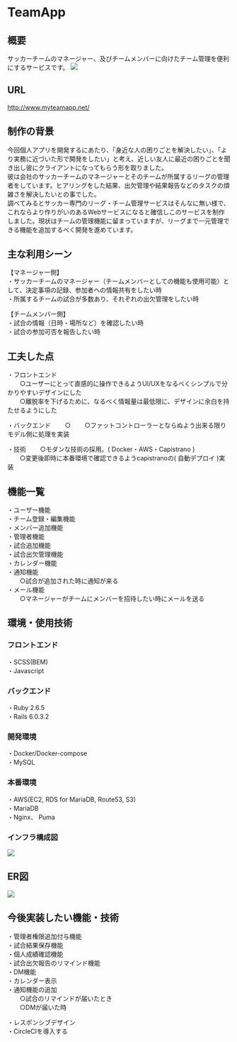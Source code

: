 # TeamApp

## 概要
サッカーチームのマネージャー、及びチームメンバーに向けたチーム管理を便利にするサービスです。
![](https://i.gyazo.com/98e4e1bc508411eabb5900013e1f4a8c.png)

## URL
http://www.myteamapp.net/  


## 制作の背景
今回個人アプリを開発するにあたり、「身近な人の困りごとを解決したい」、「より実務に近づいた形で開発をしたい」と考え、近しい友人に最近の困りごとを聞き出し彼にクライアントになってもらう形を取りました。  
彼は会社のサッカーチームのマネージャーとそのチームが所属するリーグの管理者をしています。ヒアリングをした結果、出欠管理や結果報告などのタスクの煩雑さを解決したいとの事でした。  
調べてみるとサッカー専門のリーグ・チーム管理サービスはそんなに無い様で、これならより作りがいのあるWebサービスになると確信しこのサービスを制作しました。現状はチームの管理機能に留まっていますが、リーグまで一元管理できる機能を追加するべく開発を進めています。

## 主な利用シーン
【マネージャー側】  
・サッカーチームのマネージャー（チームメンバーとしての機能も使用可能）として、決定事項の記録、参加者への情報共有をしたい時  
・所属するチームの試合が多数あり、それぞれの出欠管理をしたい時  

【チームメンバー側】  
・試合の情報（日時・場所など）を確認したい時  
・試合の参加可否を報告したい時  

## 工夫した点
・フロントエンド  
&emsp;&emsp;○ユーザーにとって直感的に操作できるようUI/UXをなるべくシンプルで分かりやすいデザインにした  
&emsp;&emsp;○離脱率を下げるために、なるべく情報量は最低限に、デザインに余白を持たせるようにした  
  
・バックエンド
&emsp;&emsp;○
&emsp;&emsp;○ファットコントローラーとならぬよう出来る限りモデル側に処理を実装  

・技術
&emsp;&emsp;○モダンな技術の採用。( Docker・AWS・Capistrano )  
&emsp;&emsp;○変更後即時に本番環境で確認できるようcapistranoの( 自動デプロイ )実装


## 機能一覧
・ユーザー機能  
・チーム登録・編集機能  
・メンバー追加機能  
・管理者機能  
・試合追加機能  
・試合出欠管理機能  
・カレンダー機能  
・通知機能  
&emsp;&emsp;○試合が追加された時に通知が来る  
・メール機能  
&emsp;&emsp;○マネージャーがチームにメンバーを招待したい時にメールを送る  

## 環境・使用技術
### フロントエンド
・SCSS(BEM)  
・Javascript  

### バックエンド
・Ruby 2.6.5  
・Rails 6.0.3.2  

### 開発環境
・Docker/Docker-compose  
・MySQL  

### 本番環境
・AWS(EC2, RDS for MariaDB, Route53, S3)  
・MariaDB  
・Nginx、 Puma  

### インフラ構成図

![](https://i.gyazo.com/4fcdefa35adf5e692e9c4f0b9adefa66.png)

## ER図
![](https://i.gyazo.com/73046115157bc1c9222bec774b13cf1e.png)

## 今後実装したい機能・技術
・管理者権限追加付与機能  
・試合結果保存機能  
・個人成績確認機能  
・試合出欠報告のリマインド機能  
・DM機能  
・カレンダー表示  
・通知機能の追加  
&emsp;&emsp;○試合のリマインドが届いたとき  
&emsp;&emsp;○DMが届いた時  

・レスポンシブデザイン  
・CircleCIを導入する


